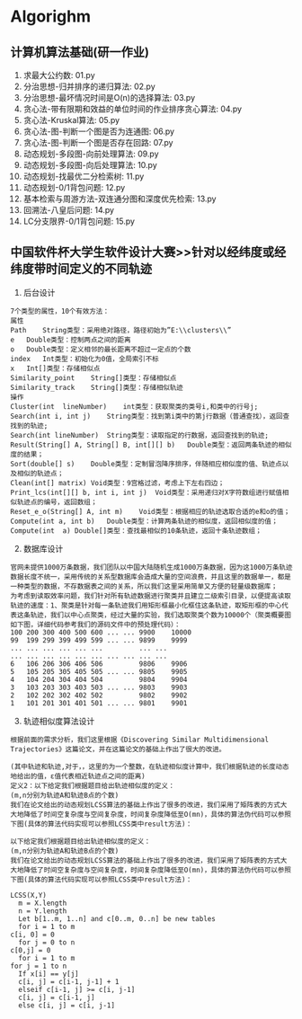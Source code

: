 # Algorighm
## 计算机算法基础(研一作业)
1. 求最大公约数: 01.py
2. 分治思想-归并排序的递归算法: 02.py
3. 分治思想-最坏情况时间是O(n)的选择算法: 03.py
4. 贪心法-带有限期和效益的单位时间的作业排序贪心算法: 04.py
5. 贪心法-Kruskal算法: 05.py
6. 贪心法-图-判断一个图是否为连通图: 06.py
7. 贪心法-图-判断一个图是否存在回路: 07.py
8. 动态规划-多段图-向前处理算法: 09.py
9. 动态规划-多段图-向后处理算法: 10.py
10. 动态规划-找最优二分检索树: 11.py
11. 动态规划-0/1背包问题: 12.py
12. 基本检索与周游方法-双连通分图和深度优先检索: 13.py
13. 回溯法-八皇后问题: 14.py
14. LC分支限界-0/1背包问题: 15.py

## 中国软件杯大学生软件设计大赛>>针对以经纬度或经纬度带时间定义的不同轨迹
1. 后台设计
```
7个类型的属性，10个有效方法：
属性
Path	String类型：采用绝对路径，路径初始为”E:\\clusters\\”
e	Double类型：控制两点之间的距离
o	Double类型：定义相邻的最长距离不超过一定点的个数
index	Int类型：初始化为0值，全局索引不标
x	Int[]类型：存储相似点
Similarity_point	String[]类型：存储相似点
Similarity_track	String[]类型：存储相似轨迹
操作
Cluster(int  lineNumber)	int类型：获取聚类的类号i,和类中的行号j;
Search(int i, int j)	String类型：找到第i类中的第j行数据（普通查找），返回查找到的轨迹;
Search(int lineNumber)	String类型：读取指定的行数据，返回查找到的轨迹;
Result(String[] A, String[] B, int[][] b)	Double类型：返回两条轨迹的相似度的结果；
Sort(double[] s)	Double类型：定制冒泡降序排序，伴随相应相似度的值、轨迹点以及相似的轨迹点；
Clean(int[] matrix)	Void类型：9宫格过滤，考虑上下左右四边；
Print_lcs(int[][] b, int i, int j)	Void类型：采用递归对X字符数组进行赋值相似轨迹点的编号，返回数组；
Reset_e_o(String[] A, int m)	Void类型：根据相应的轨迹选取合适的e和o的值；
Compute(int a, int b)	Double类型：计算两条轨迹的相似度，返回相似度的值；
Compute(int  a)	Double[]类型：查找最相似的10条轨迹，返回十条轨迹数组；
```

2. 数据库设计
```
官网未提供1000万条数据，我们团队以中国大陆随机生成1000万条数据，因为这1000万条轨迹数据长度不统一，采用传统的关系型数据库会造成大量的空间浪费，并且这里的数据单一，都是一种类型的数据，不存数据表之间的关系，所以我们这里采用简单又方便的轻量级数据库；
为考虑到读取效率问题，我们针对所有轨迹数据进行聚类并且建立二级索引目录，以便提高读取轨迹的速度：1、聚类是针对每一条轨迹我们用矩形框最小化框住这条轨迹，取矩形框的中心代表这条轨迹，我们以中心点聚类，经过大量的实验，我们选取聚类个数为10000个（聚类概要图如下图，详细代码参考我们的源码文件中的预处理代码）：
100	200	300	400	500	600	...	...	9900	10000
99	199	299	399	499	599	...	...	9899	9999
...	...	...	...	...	...			...	...
...	...	...	...	...	...	...	...	...	...
6	106	206	306	406	506			9806	9906
5	105	205	305	405	505	...	...	9805	9905
4	104	204	304	404	504			9804	9904
3	103	203	303	403	503	...	...	9803	9903
2	102	202	302	402	502			9802	9902
1	101	201	301	401	501	...	...	9801	9901
```

3. 轨迹相似度算法设计
```
根据前面的需求分析，我们这里根据《Discovering Similar Multidimensional Trajectories》这篇论文，并在这篇论文的基础上作出了很大的改进。

(其中轨迹和轨迹,对于，，这里的为一个整数，在轨迹相似度计算中，我们根据轨迹的长度动态地给出的值，ε值代表相近轨迹点之间的距离)
定义2：以下给定我们根据题目给出轨迹相似度的定义：
(m,n分别为轨迹A和轨迹B点的个数)
我们在论文给出的动态规划LCSS算法的基础上作出了很多的改进，我们采用了矩阵表的方式大大地降低了时间空复杂度与空间复杂度，时间复杂度降低至O(mn)，具体的算法伪代码可以参照下图(具体的算法代码实现可以参照LCSS类中result方法)：

以下给定我们根据题目给出轨迹相似度的定义：
(m,n分别为轨迹A和轨迹B点的个数)
我们在论文给出的动态规划LCSS算法的基础上作出了很多的改进，我们采用了矩阵表的方式大大地降低了时间空复杂度与空间复杂度，时间复杂度降低至O(mn)，具体的算法伪代码可以参照下图(具体的算法代码实现可以参照LCSS类中result方法)：

LCSS(X,Y)
  m = X.length
  n = Y.length
  Let b[1..m, 1..n] and c[0..m, 0..n] be new tables
  for i = 1 to m
c[i, 0] = 0
  for j = 0 to n
c[0,j] = 0
  for i = 1 to m
for j = 1 to n
  If x[i] == y[j]
  c[i, j] = c[i-1, j-1] + 1
  elseif c[i-1, j] >= c[i, j-1]
  c[i, j] = c[i-1, j]
  else c[i, j] = c[i, j-1]
```
